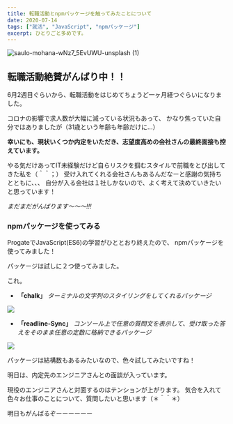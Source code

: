 ```yaml
---
title: 転職活動とnpmパッケージを触ってみたことについて
date: 2020-07-14
tags: ["就活", "JavaScript", "npmパッケージ"]
excerpt: ひとりごと多めです。
---
```


![saulo-mohana-wNz7_5EvUWU-unsplash (1)](https://user-images.githubusercontent.com/62282502/87440821-5def1900-c62d-11ea-88c1-d4ef18015731.jpg)

## 転職活動絶賛がんばり中！！

6月2週目ぐらいから、転職活動をはじめてちょうど一ヶ月経つぐらいになりました。

コロナの影響で求人数が大幅に減っている状況もあって、
かなり焦っていた自分ではありましたが（31歳という年齢も年齢だけに...）

**幸いにも、現状いくつか内定をいただき、志望度高めの会社さんの最終面接も控えています。**

やる気だけあってIT未経験だけど自らリスクを掴むスタイルで前職をとび出してきた私を（＾＾；）
受け入れてくれる会社さんもあるんだなーと感謝の気持ちとともに、、、
自分が入る会社は１社しかないので、よく考えて決めていきたいと思っています！

_まだまだがんばります〜〜〜!!!_


### npmパッケージを使ってみる

ProgateでJavaScript(ES6)の学習がひととおり終えたので、
npmパッケージを使ってみました！

パッケージは試しに２つ使ってみました。

これ。

- **「chalk」**
_ターミナルの文字列のスタイリングをしてくれるパッケージ_

![](https://i.gyazo.com/86fbd8e863cc2ab166715e30ec7748d0.png)

- **「readline-Sync」**
_コンソール上で任意の質問文を表示して、受け取った答えをそのまま任意の定数に格納できるパッケージ_

![](https://i.gyazo.com/1bffc1a2f71ceb0cd0ed481efbde6683.png)


パッケージは結構数もあるみたいなので、色々試してみたいですね！


明日は、内定先のエンジニアさんとの面談が入っています。

現役のエンジニアさんと対面するのはテンションが上がります。
気合を入れて色々お仕事のことについて、質問したいと思います（＊＾＾＊）

明日もがんばるぞーーーーーー